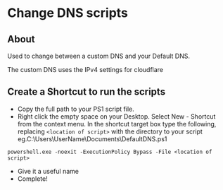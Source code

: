 # Change DNS scripts
## About

Used to change between a custom DNS and your Default DNS.

The custom DNS uses the IPv4 settings for cloudflare

## Create a Shortcut to run the scripts

- Copy the full path to your PS1 script file.
- Right click the empty space on your Desktop. Select New - Shortcut from the context menu.
In the shortcut target box type the following, replacing `<location of script>` with the directory to your script eg.C:\Users\UserName\Documents\DefaultDNS.ps1
```
powershell.exe -noexit -ExecutionPolicy Bypass -File <location of script>
```
- Give it a useful name
- Complete!